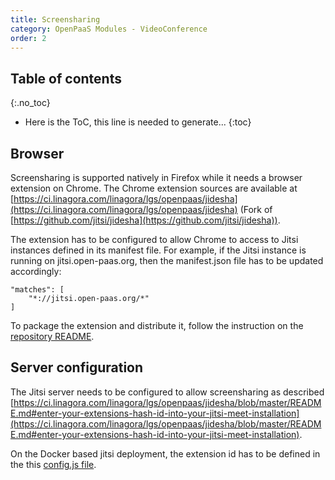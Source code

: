 ```yaml
---
title: Screensharing
category: OpenPaaS Modules - VideoConference
order: 2
---
```


## Table of contents
{:.no_toc}

* Here is the ToC, this line is needed to generate...
{:toc}

## Browser

Screensharing is supported natively in Firefox while it needs a browser extension on Chrome.
The Chrome extension sources are available at [https://ci.linagora.com/linagora/lgs/openpaas/jidesha](https://ci.linagora.com/linagora/lgs/openpaas/jidesha) (Fork of [https://github.com/jitsi/jidesha](https://github.com/jitsi/jidesha)).

The extension has to be configured to allow Chrome to access to Jitsi instances defined in its manifest file. For example, if the Jitsi instance is running on jitsi.open-paas.org, then the manifest.json file has to be updated accordingly:

```
"matches": [
    "*://jitsi.open-paas.org/*"
]
```

To package the extension and distribute it, follow the instruction on the [repository README](https://ci.linagora.com/linagora/lgs/openpaas/jidesha/blob/master/README.md).

## Server configuration

The Jitsi server needs to be configured to allow screensharing as described [https://ci.linagora.com/linagora/lgs/openpaas/jidesha/blob/master/README.md#enter-your-extensions-hash-id-into-your-jitsi-meet-installation](https://ci.linagora.com/linagora/lgs/openpaas/jidesha/blob/master/README.md#enter-your-extensions-hash-id-into-your-jitsi-meet-installation).

On the Docker based jitsi deployment, the extension id has to be defined in the this [config.js file](https://ci.linagora.com/linagora/lgs/openpaas/docker-jitsi-meet/blob/janus-hublin-deployment/web/rootfs/defaults/config.js#L149).